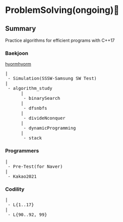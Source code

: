 # ProblemSolving(ongoing):wrench:

## Summary

Practice algorithms for efficient programs with C++17

### Baekjoon 
[hyormhyorm](https://www.acmicpc.net/user/hyormhyorm)
<pre>
|
 - Simulation(SSSW-Samsung SW Test)
|
 - algorithm_study
      |
       - binarySearch
      |
       - dfsnbfs
      |
       - divideNconquer
      |
       - dynamicProgramming
      |
       - stack
</pre>
### Programmers
<pre>
|
 - Pre-Test(for Naver)
|
 - Kakao2021
</pre>

### Codility
<pre>
|
 - L{1..17}
|
 - L{90..92, 99}
</pre>
